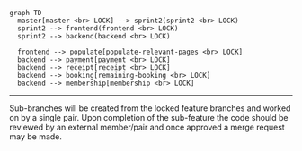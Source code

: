 ```mermaid
graph TD
  master[master <br> LOCK] --> sprint2(sprint2 <br> LOCK)
  sprint2 --> frontend(frontend <br> LOCK)
  sprint2 --> backend(backend <br> LOCK)

  frontend --> populate[populate-relevant-pages <br> LOCK]
  backend --> payment[payment <br> LOCK]
  backend --> receipt[receipt <br> LOCK]
  backend --> booking[remaining-booking <br> LOCK]
  backend --> membership[membership <br> LOCK]
```
---
Sub-branches will be created from the locked feature branches and worked on by a single pair. Upon completion of the sub-feature the code should be reviewed by an external member/pair and once approved a merge request may be made.